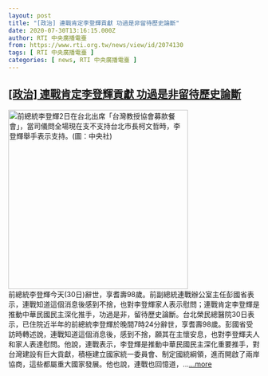```yaml
---
layout: post
title: "[政治] 連戰肯定李登輝貢獻 功過是非留待歷史論斷"
date: 2020-07-30T13:16:15.000Z
author: RTI 中央廣播電臺
from: https://www.rti.org.tw/news/view/id/2074130
tags: [ RTI 中央廣播電臺 ]
categories: [ news, RTI 中央廣播電臺 ]
---
```

<!--1596114975000-->
[[政治] 連戰肯定李登輝貢獻 功過是非留待歷史論斷](https://www.rti.org.tw/news/view/id/2074130)
------

<div>
<img src="https://static.rti.org.tw/assets/thumbnails/2017/12/02/20171202000050M.jpg" width="360" alt="前總統李登輝2日在台北出席「台灣教授協會募款餐會」，當司儀問全場現在支不支持台北市長柯文哲時，李登輝舉手表示支持。(圖：中央社)" title="前總統李登輝2日在台北出席「台灣教授協會募款餐會」，當司儀問全場現在支不支持台北市長柯文哲時，李登輝舉手表示支持。(圖：中央社)"><br>前總統李登輝今天(30日)辭世，享耆壽98歲。前副總統連戰辦公室主任彭國省表示，連戰知道這個消息後感到不捨，也對李登輝家人表示慰問；連戰肯定李登輝是推動中華民國民主深化推手，功過是非，留待歷史論斷。台北榮民總醫院30日表示，已住院近半年的前總統李登輝於晚間7時24分辭世，享耆壽98歲。彭國省受訪時轉述說，連戰知道這個消息後，感到不捨，願其在主懷安息，也對李登輝夫人和家人表達慰問。他說，連戰表示，李登輝是推動中華民國民主深化重要推手，對台灣建設有巨大貢獻，積極建立國家統一委員會、制定國統綱領，進而開啟了兩岸協商，這些都屬重大國家發展。他也說，連戰也回憶道，...<a target="_blank" href="https://www.rti.org.tw/news/view/id/2074130">...more</a>
</div>
